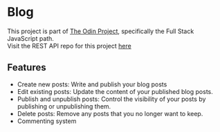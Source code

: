 # Blog
This project is part of [The Odin Project](https://www.theodinproject.com/), specifically the Full Stack JavaScript path.<br>
Visit the REST API repo for this project [here](https://github.com/Gibsongf/express-blog-api)
## Features

- Create new posts: Write and publish your blog posts
- Edit existing posts: Update the content of your published blog posts.
- Publish and unpublish posts: Control the visibility of your posts by publishing or unpublishing them.
- Delete posts: Remove any posts that you no longer want to keep.
- Commenting system



